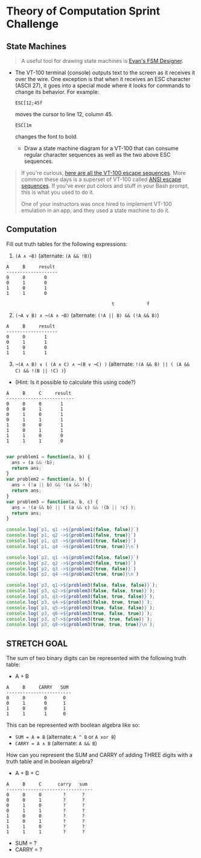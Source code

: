 # Theory of Computation Sprint Challenge

## State Machines

> A useful tool for drawing state machines is [Evan's FSM
> Designer](http://madebyevan.com/fsm/).

* The VT-100 terminal (console) outputs text to the screen as it
  receives it over the wire. One exception is that when it receives an
  ESC character (ASCII 27), it goes into a special mode where it looks
  for commands to change its behavior. For example:

      ESC[12;45f

  moves the cursor to line 12, column 45.

      ESC[1m

  changes the font to bold.

  * Draw a state machine diagram for a VT-100 that can consume regular
    character sequences as well as the two above ESC sequences.

> If you're curious, [here are all the VT-100 escape
> sequences](http://ascii-table.com/ansi-escape-sequences-vt-100.php).
> More common these days is a superset of VT-100 called [ANSI escape
> sequences](http://ascii-table.com/ansi-escape-sequences.php). If
> you've ever put colors and stuff in your Bash prompt, this is what you
> used to do it.
>
> One of your instructors was once hired to implement VT-100 emulation
> in an app, and they used a state machine to do it.



## Computation

Fill out truth tables for the following expressions:

1. `(A ∧ ¬B)`   (alternate: `(A && !B)`)
```
A     B     result
-------------------
0     0       0
0     1       0
1     0       1
1     1       0
```
                                           t            f                          
2. `(¬A ∨ B) ∧ ¬(A ∧ ¬B)`   (alternate: `(!A || B) && (!A && B)`)
```
A     B     result
-------------------
0     0       1
0     1       1
1     0       0
1     1       1
```

3. `¬(A ∧ B) ∨ ( (A ∧ C) ∧ ¬(B ∨ ¬C) )`   (alternate: `!(A && B) || ( (A && C) && !(B || !C) )`)
  * (Hint: Is it possible to calculate this using code?)
```
A     B     C     result
-------------------------
0     0     0       1
0     0     1       1
0     1     0       1
0     1     1       1
1     0     0       1
1     0     1       1
1     1     0       0
1     1     1       0
```

```js

var problem1 = function(a, b) {
  ans = (a && !b);
  return ans;
}
var problem2 = function(a, b) {
  ans = (!a || b) && !(a && !b);
  return ans;
}
var problem3 = function(a, b, c) {
  ans = !(a && b) || ( (a && c) && !(b || !c) );
  return ans;
}

console.log(`p1, q1 ->${problem1(false, false)}`)
console.log(`p1, q2 ->${problem1(false, true)}`)
console.log(`p1, q3 ->${problem1(true, false)}`)
console.log(`p1, q4 ->${problem1(true, true)}\n`)

console.log(`p2, q1 ->${problem2(false, false)}`)
console.log(`p2, q2 ->${problem2(false, true)}`)
console.log(`p2, q3 ->${problem2(true, false)}`)
console.log(`p2, q4 ->${problem2(true, true)}\n`)

console.log(`p3, q1->${problem3(false, false, false)}`);
console.log(`p3, q2->${problem3(false, false, true)}`);
console.log(`p3, q3->${problem3(false, true, false)}`);
console.log(`p3, q4->${problem3(false, true, true)}`);
console.log(`p3, q5->${problem3(true, false, false)}`);
console.log(`p3, q6->${problem3(true, false, true)}`);
console.log(`p3, q7->${problem3(true, true, false)}`);
console.log(`p3, q8->${problem3(true, true, true)}\n`);
```

## STRETCH GOAL

The sum of two binary digits can be represented with the following truth table:

* A + B
```
A     B     CARRY   SUM
------------------------
0     0       0      0
0     1       0      1
1     0       0      1
1     1       1      0
```
This can be represented with boolean algebra like so:

* `SUM = A ⊕ B`  (alternate: `A ^ B` or `A xor B`)
* `CARRY = A ∧ B`  (alternate: `A && B`)


How can you represent the SUM and CARRY of adding THREE digits with a truth table and in boolean algebra?

* A + B + C
```
A     B     C      carry   sum
--------------------------------
0     0     0        ?      ?
0     0     1        ?      ?
0     1     0        ?      ?
0     1     1        ?      ?
1     0     0        ?      ?
1     0     1        ?      ?
1     1     0        ?      ?
1     1     1        ?      ?
```
* SUM = ?
* CARRY = ?
